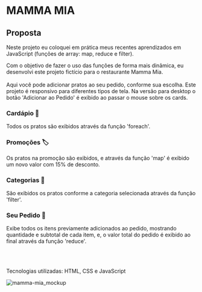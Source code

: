 <h1>MAMMA MIA</h1>
<h2>Proposta</h2>
<p>Neste projeto eu coloquei em prática meus recentes aprendizados em JavaScript (funções de array: map, reduce e filter).</p>
<p>
  Com o objetivo de fazer o uso das funções de forma mais dinâmica, eu desenvolvi este projeto fictício para o restaurante Mamma Mia.
  <br>
  <br>
  Aqui você pode adicionar pratos ao seu pedido, conforme sua escolha. Este projeto é responsivo para diferentes tipos de tela. Na versão para desktop o botão 'Adicionar ao Pedido' é exibido ao passar o mouse sobre os cards.
</p>

<h3>Cardápio 🍝</h3>
<p>
  Todos os pratos são exibidos através da função 'foreach'.
</p>
<h3>Promoções 🏷️</h3>
<p>
  Os pratos na promoção são exibidos, e através da função 'map' é exibido um novo valor com 15% de desconto.
</p>
<h3>Categorias 🔎</h3>
<p>
  São exibidos os pratos conforme a categoria selecionada através da função 'filter'.
</p>
<h3>Seu Pedido 📄</h3>
<p>
  Exibe todos os itens previamente adicionados ao pedido, mostrando quantidade e subtotal de cada item, e, o valor total do pedido é exibido ao final através da função 'reduce'.
</p>


<br>
<br>
<p>Tecnologias utilizadas: HTML, CSS e JavaScript</p>

<img src="" alt="mamma-mia_mockup">

